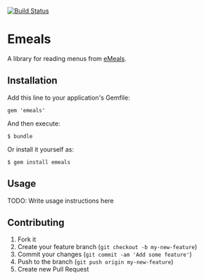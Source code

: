 [![Build Status](https://travis-ci.org/mjm/emeals.png?branch=master)](https://travis-ci.org/mjm/emeals)

# Emeals

A library for reading menus from [eMeals][].

[emeals]: http://emeals.com

## Installation

Add this line to your application's Gemfile:

    gem 'emeals'

And then execute:

    $ bundle

Or install it yourself as:

    $ gem install emeals

## Usage

TODO: Write usage instructions here

## Contributing

1. Fork it
2. Create your feature branch (`git checkout -b my-new-feature`)
3. Commit your changes (`git commit -am 'Add some feature'`)
4. Push to the branch (`git push origin my-new-feature`)
5. Create new Pull Request
